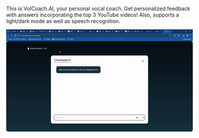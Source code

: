 This is VolCoach.AI, your personal vocal coach. Get personalized feedback with answers incorporating the top 3 YouTube videos! Also, supports a light/dark mode as well as speech recognition.

![VolCoach.ai](VolCoach.AI.gif)
